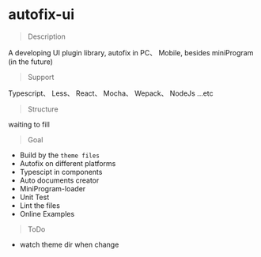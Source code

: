 # autofix-ui

> Description

A developing UI plugin library, autofix in PC、 Mobile, besides miniProgram (in the future)


> Support

Typescript、  Less、  React、  Mocha、 Wepack、 NodeJs ...etc


> Structure

 waiting to fill


> Goal

* Build by the `theme files`
* Autofix on different platforms
* Typescipt in components
* Auto documents creator
* MiniProgram-loader
* Unit Test
* Lint the files
* Online Examples

> ToDo
* watch theme dir when change